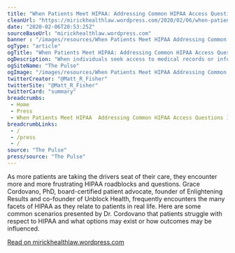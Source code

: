 ```yaml
--- 
title: "When Patients Meet HIPAA: Addressing Common HIPAA Access Questions In Real Life"
cleanUrl: "https://mirickhealthlaw.wordpress.com/2020/02/06/when-patients-meet-hipaa-addressing-common-hipaa-access-questions-in-real-life/"
date: "2020-02-06T20:53:25Z"
sourceBaseUrl: "mirickhealthlaw.wordpress.com"
banner : "/images/resources/When Patients Meet HIPAA Addressing Common HIPAA Access Questions In Real Life.png"
ogType: "article"
ogTitle: "When Patients Meet HIPAA: Addressing Common HIPAA Access Questions In Real Life"
ogDescription: "When individuals seek access to medical records or information, the process can often prove frustrating and labyrinthine. The long and convoluted process can arise from an unintentional misundersta"
ogSiteName: "The Pulse"
ogImage: "/images/resources/When Patients Meet HIPAA Addressing Common HIPAA Access Questions In Real Life.png"
twitterCreator: "@Matt_R_Fisher"
twitterSite: "@Matt_R_Fisher"
twitterCard: "summary"
breadcrumbs:
 - Home
 - Press
 - When Patients Meet HIPAA  Addressing Common HIPAA Access Questions In Real Life
breadcrumbLinks:
 - / 
 - /press
 - / 
source: "The Pulse"
press/source: "The Pulse"
---
```

As more patients are taking the drivers seat of their care, they encounter more and more frustrating HIPAA roadblocks and questions. Grace Cordovano, PhD, board-certified patient advocate, founder of Enlightening Results and co-founder of Unblock Health, frequently encounters the many facets of HIPAA as they relate to patients in real life. Here are some common scenarios presented by Dr. Cordovano that patients struggle with respect to HIPAA and what options may exist or how outcomes may be influenced.  
  
[Read on mirickhealthlaw.wordpress.com](https://mirickhealthlaw.wordpress.com/2020/02/06/when-patients-meet-hipaa-addressing-common-hipaa-access-questions-in-real-life/)
